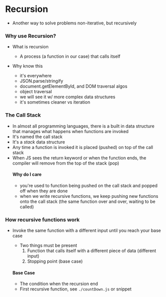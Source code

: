 # Recursion

- Another way to solve problems non-iterative, but recursively

### Why use Recursion?

- What is recursion

  - A process (a function in our case) that calls itself

- Why know this
  - it's everywhere
  - JSON.parse/stringify
  - document.getElementById, and DOM traversal algos
  - object traversal
  - we will see it w/ more complex data structures
  - it's sometimes cleaner vs iteration

### The Call Stack

- In almost all programming languages, there is a built in data structure that manages what happens when functions are invoked
- It's named the call stack
- It's a _stack_ data structure
- Any time a function is invoked it is placed (pushed) on top of the call stack
- When JS sees the return keyword or when the function ends, the compiler will remove from the top of the stack (pop)
  #### Why do I care
  - you're used to function being pushed on the call stack and popped off when they are done
  - when we write recursive functions, we keep pushing new functions onto the call stack (the same function over and over, waiting to be called)

### How recursive functions work

- Invoke the same function with a different input until you reach your base case

  - Two things must be present
    1. Function that calls itself with a different piece of data (different input)
    2. Stopping point (base case)

  #### Base Case

  - The condition when the recursion end
  - First recursive function, see `./countDown.js` or snippet
